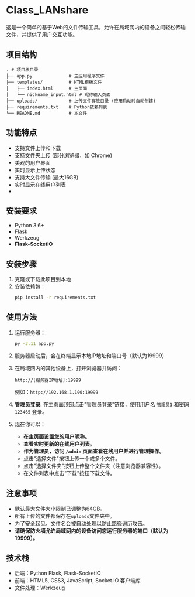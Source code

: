 # Class_LANshare

这是一个简单的基于Web的文件传输工具，允许在局域网内的设备之间轻松传输文件，并提供了用户交互功能。

## 项目结构

```
. # 项目根目录
├── app.py              # 主应用程序文件
├── templates/          # HTML模板文件
│   ├── index.html      # 主页面
│   └── nickname_input.html # 昵称输入页面
├── uploads/            # 上传文件存放目录 (应用启动时自动创建)
├── requirements.txt    # Python依赖列表
└── README.md           # 本文件
```

## 功能特点

- 支持文件上传和下载
- 支持文件夹上传 (部分浏览器，如 Chrome)
- 美观的用户界面
- 实时显示上传状态
- 支持大文件传输 (最大16GB)
- 实时显示在线用户列表
- 

## 安装要求

- Python 3.6+
- Flask
- Werkzeug
- **Flask-SocketIO**

## 安装步骤

1. 克隆或下载此项目到本地
2. 安装依赖包：
   ```bash
   pip install -r requirements.txt
   ```

## 使用方法

1. 运行服务器：
   ```bash
   py -3.11 app.py
   ```

2. 服务器启动后，会在终端显示本地IP地址和端口号（默认为19999）

3. 在局域网内的其他设备上，打开浏览器并访问：
   ```
   http://[服务器IP地址]:19999
   ```
   例如：`http://192.168.1.100:19999`

4. **管理员登录**: 在主页面顶部点击"管理员登录"链接，使用用户名 `管理员1` 和密码 `123465` 登录。

5. 现在你可以：
   - **在主页面设置您的用户昵称。**
   - **查看实时更新的在线用户列表。**
   - **作为管理员，访问 `/admin` 页面查看在线用户并进行管理操作。**
   - 点击"选择文件"按钮上传一个或多个文件。
   - 点击"选择文件夹"按钮上传整个文件夹（注意浏览器兼容性）。
   - 在文件列表中点击"下载"按钮下载文件。

## 注意事项

- 默认最大文件大小限制已调整为64GB。
- 所有上传的文件都保存在`uploads`文件夹中。
- 为了安全起见，文件名会被自动处理以防止路径遍历攻击。
- **请确保防火墙允许局域网内的设备访问您运行服务器的端口（默认为19999）。**

## 技术栈

- 后端：Python Flask, Flask-SocketIO
- 前端：HTML5, CSS3, JavaScript, Socket.IO 客户端库
- 文件处理：Werkzeug 
